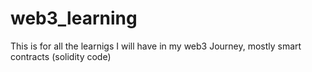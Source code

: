 # web3_learning
This is for all the learnigs I will have in my web3 Journey, mostly smart contracts (solidity code)
